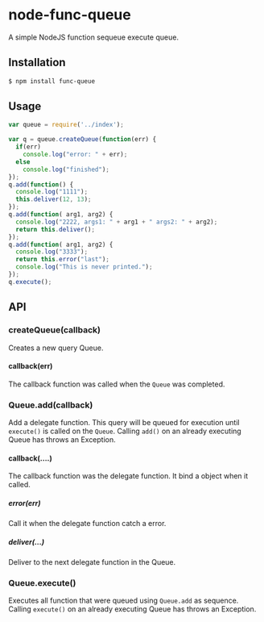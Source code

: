 node-func-queue
===============

A simple NodeJS function sequeue execute queue.

## Installation

```bash
$ npm install func-queue
```

## Usage

```javascript
var queue = require('../index');

var q = queue.createQueue(function(err) {
  if(err)
    console.log("error: " + err);
  else
    console.log("finished");
});
q.add(function() {
  console.log("1111");
  this.deliver(12, 13);
});
q.add(function( arg1, arg2) {
  console.log("2222, args1: " + arg1 + " args2: " + arg2);
  return this.deliver();
});
q.add(function( arg1, arg2) {
  console.log("3333");
  return this.error("last");
  console.log("This is never printed.");
});
q.execute();
```

## API

### createQueue(callback)

Creates a new query Queue.

#### callback(err)

The callback function was called when the `Queue` was completed.

### Queue.add(callback)

Add a delegate function. This query will be queued for execution until `execute()`
is called on the `Queue`.
Calling `add()` on an already executing Queue has throws an Exception.

#### callback(....)

The callback function was the delegate function. It bind a object when it called.

##### error(err)

Call it when the delegate function catch a error.

##### deliver(...)

Deliver to the next delegate function in the Queue.

### Queue.execute()

Executes all function that were queued using `Queue.add` as sequence. 
Calling `execute()` on an already executing Queue has throws an Exception.
